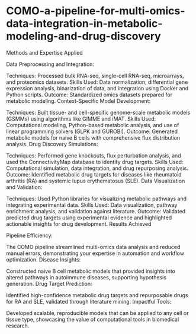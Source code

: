 # COMO-a-pipeline-for-multi-omics-data-integration-in-metabolic-modeling-and-drug-discovery
Methods and Expertise Applied

  Data Preprocessing and Integration:

Techniques: Processed bulk RNA-seq, single-cell RNA-seq, microarrays, and proteomics datasets.
Skills Used: Data normalization, differential gene expression analysis, binarization of data, and integration using Docker and Python scripts.
Outcome: Standardized omics datasets prepared for metabolic modeling.
Context-Specific Model Development:

Techniques: Built tissue- and cell-specific genome-scale metabolic models (GSMMs) using algorithms like GIMME and iMAT.
Skills Used: Computational modeling, Python-based metabolic analysis, and use of linear programming solvers (GLPK and GUROBI).
Outcome: Generated metabolic models for naive B cells with comprehensive flux distribution analysis.
Drug Discovery Simulations:

Techniques: Performed gene knockouts, flux perturbation analysis, and used the ConnectivityMap database to identify drug targets.
Skills Used: Computational simulation, data integration, and drug repurposing analysis.
Outcome: Identified metabolic drug targets for diseases like rheumatoid arthritis (RA) and systemic lupus erythematosus (SLE).
Data Visualization and Validation:

Techniques: Used Python libraries for visualizing metabolic pathways and integrating experimental data.
Skills Used: Data visualization, pathway enrichment analysis, and validation against literature.
Outcome: Validated predicted drug targets using experimental evidence and highlighted actionable insights for drug development.
Results Achieved


  Pipeline Efficiency:

The COMO pipeline streamlined multi-omics data analysis and reduced manual errors, demonstrating your expertise in automation and workflow optimization.
Disease Insights:

Constructed naive B cell metabolic models that provided insights into altered pathways in autoimmune diseases, supporting hypothesis generation.
Drug Target Prediction:

Identified high-confidence metabolic drug targets and repurposable drugs for RA and SLE, validated through literature mining.
Impactful Tools:

Developed scalable, reproducible models that can be applied to any cell or tissue type, showcasing the value of computational tools in biomedical research.

